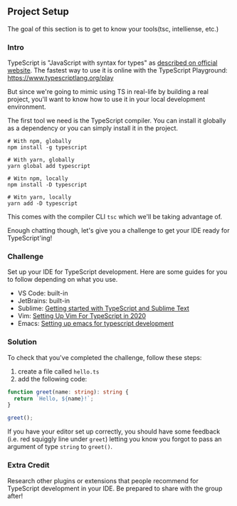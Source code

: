 ## Project Setup

The goal of this section is to get to know your tools(tsc, intelliense, etc.)

### Intro

TypeScript is "JavaScript with syntax for types" as [described on official website](https://www.typescriptlang.org/). The fastest way to use it is online with the TypeScript Playground: https://www.typescriptlang.org/play

But since we're going to mimic using TS in real-life by building a real project, you'll want to know how to use it in your local development environment.

The first tool we need is the TypeScript compiler. You can install it globally as a dependency or you can simply install it in the project.

```shell
# With npm, globally
npm install -g typescript

# With yarn, globally
yarn global add typescript

# Witn npm, locally
npm install -D typescript

# Witn yarn, locally
yarn add -D typescript
```

This comes with the compiler CLI `tsc` which we'll be taking advantage of.

Enough chatting though, let's give you a challenge to get your IDE ready for TypeScript'ing!

### Challenge

Set up your IDE for TypeScript development. Here are some guides for you to follow depending on what you use.

- VS Code: built-in
- JetBrains: built-in
- Sublime: [Getting started with TypeScript and Sublime Text](https://cmatskas.com/getting-started-with-typescript-and-sublime-text/)
- Vim: [Setting Up Vim For TypeScript in 2020](https://www.vimfromscratch.com/articles/setting-up-vim-for-typescript)
- Emacs: [Setting up emacs for typescript development](https://willschenk.com/articles/2021/setting_up_emacs_for_typescript_development/)

### Solution

To check that you've completed the challenge, follow these steps:

1. create a file called `hello.ts`
2. add the following code:

```typescript
function greet(name: string): string {
  return `Hello, ${name}!`;
}

greet();
```

If you have your editor set up correctly, you should have some feedback (i.e. red squiggly line under `greet`) letting you know you forgot to pass an argument of type `string` to `greet()`.

### Extra Credit

Research other plugins or extensions that people recommend for TypeScript development in your IDE. Be prepared to share with the group after!

